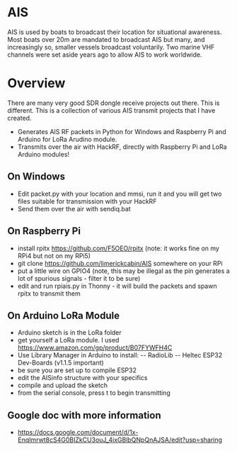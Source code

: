 # AIS
AIS is used by boats to broadcast their location for situational awareness. Most boats over 20m are mandated to broadcast AIS but many, and increasingly so, smaller vessels broadcast voluntarily. Two marine VHF channels were set aside years ago to allow AIS to work worldwide. 
# Overview
There are many very good SDR dongle receive projects out there. This is different. 
This is a collection of various AIS transmit projects that I have created. 
- Generates AIS RF packets in Python for Windows and Raspberry Pi and Arduino for LoRa Arudino module.
- Transmits over the air with HackRF, directly with Raspberry Pi and LoRa Arduino modules!
## On Windows
- Edit packet.py with your location and mmsi, run it and you will get two files suitable for transmission with your HackRF
- Send them over the air with sendiq.bat
## On Raspberry Pi
- install rpitx https://github.com/F5OEO/rpitx (note: it works fine on my RPi4 but not on my RPi5)
- git clone https://github.com/limerickcabin/AIS somewhere on your RPi
- put a little wire on GPIO4 (note, this may be illegal as the pin generates a lot of spurious signals - filter it to be sure)
- edit and run rpiais.py in Thonny - it will build the packets and spawn rpitx to transmit them
## On Arduino LoRa Module
- Arduino sketch is in the LoRa folder
- get yourself a LoRa module. I used https://www.amazon.com/gp/product/B07FYWFH4C
- Use Library Manager in Arduino to install:
-- RadioLib
-- Heltec ESP32 Dev-Boards (v1.1.5 important)
- be sure you are set up to compile ESP32
- edit the AISinfo structure with your specifics
- compile and upload the sketch
- from the serial console, press t to begin transmitting
## Google doc with more information
- https://docs.google.com/document/d/1x-EnqImrwt8cS4G0BIZkCU3ouJ_4ixGBlbQNpQnAJSA/edit?usp=sharing
